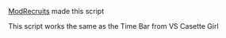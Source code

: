 [ModRecruits](https://github.com/FridayNightGachaTrap) made this script

This script works the same as the Time Bar from VS Casette Girl
